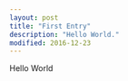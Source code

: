 ```yaml
---
layout: post
title: "First Entry"
description: "Hello World."
modified: 2016-12-23
---
```

Hello World